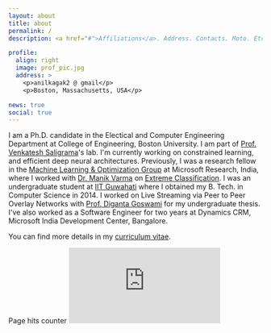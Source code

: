 ```yaml
---
layout: about
title: about
permalink: /
description: <a href="#">Affiliations</a>. Address. Contacts. Moto. Etc.

profile:
  align: right
  image: prof_pic.jpg
  address: >
    <p>anilkagak2 @ gmail</p>
    <p>Boston, Massachusetts, USA</p>

news: true
social: true
---
```


I am a Ph.D. candidate in the Electical and Computer Engineering Department at College of Engineering, Boston University. I am part of [Prof. Venkatesh Saligrama](https://sites.bu.edu/data/)'s lab.  I'm currently working on constrained learning, and efficient deep neural architectures. Previously, I was a research fellow in the [Machine Learning &amp; Optimization Group](https://www.microsoft.com/en-us/research/group/machine-learning-and-optimization/) at Microsoft Research, India, where I worked with [Dr. Manik Varma](http://manikvarma.org/) on [Extreme Classification](http://manikvarma.org/downloads/XC/XMLRepository.html). I was an undergraduate student at [IIT Guwahati](http://www.iitg.ac.in) where I obtained my B. Tech. in Computer Science in 2014. I worked on Live Streaming via Peer to Peer Overlay Networks with [Prof. Diganta Goswami](http://www.iitg.ernet.in/dgoswami/) for my undergraduate thesis. I've also worked as a Software Engineer for two years at Dynamics CRM, Microsoft India Development Center, Bangalore.

You can find more details in my [curriculum vitae](/assets/pdf/cv.pdf).

Page hits counter ![page hit counter](http://www.hit-counts.com/counter.php?t=MTQyMjYyMg==)

